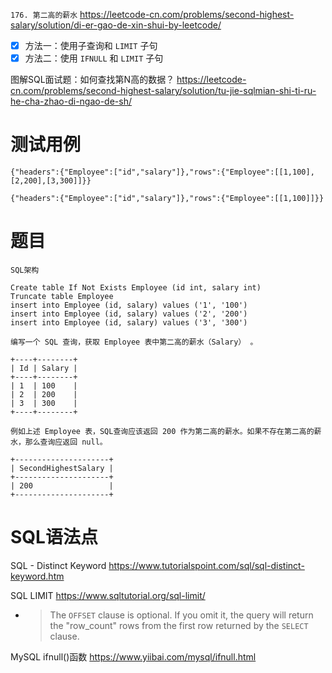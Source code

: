 
`176. 第二高的薪水` https://leetcode-cn.com/problems/second-highest-salary/solution/di-er-gao-de-xin-shui-by-leetcode/
- [x] 方法一：使用子查询和 `LIMIT` 子句
- [x] 方法二：使用 `IFNULL` 和 `LIMIT` 子句

图解SQL面试题：如何查找第N高的数据？ https://leetcode-cn.com/problems/second-highest-salary/solution/tu-jie-sqlmian-shi-ti-ru-he-cha-zhao-di-ngao-de-sh/

# 测试用例

```
{"headers":{"Employee":["id","salary"]},"rows":{"Employee":[[1,100],[2,200],[3,300]]}}

{"headers":{"Employee":["id","salary"]},"rows":{"Employee":[[1,100]]}}
```

# 题目

```
SQL架构

Create table If Not Exists Employee (id int, salary int)
Truncate table Employee
insert into Employee (id, salary) values ('1', '100')
insert into Employee (id, salary) values ('2', '200')
insert into Employee (id, salary) values ('3', '300')

编写一个 SQL 查询，获取 Employee 表中第二高的薪水（Salary） 。

+----+--------+
| Id | Salary |
+----+--------+
| 1  | 100    |
| 2  | 200    |
| 3  | 300    |
+----+--------+

例如上述 Employee 表，SQL查询应该返回 200 作为第二高的薪水。如果不存在第二高的薪水，那么查询应返回 null。

+---------------------+
| SecondHighestSalary |
+---------------------+
| 200                 |
+---------------------+
```

# SQL语法点

SQL - Distinct Keyword https://www.tutorialspoint.com/sql/sql-distinct-keyword.htm

SQL LIMIT https://www.sqltutorial.org/sql-limit/
- > The `OFFSET` clause is optional. If you omit it, the query will return the "row_count" rows from the first row returned by the `SELECT` clause.

MySQL ifnull()函数 https://www.yiibai.com/mysql/ifnull.html
